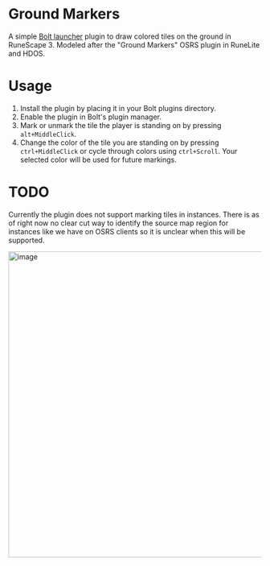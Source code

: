 # Ground Markers
A simple [Bolt launcher](https://github.com/adamcake/Bolt) plugin to draw colored tiles on the ground in RuneScape 3. Modeled after the "Ground Markers" OSRS plugin in RuneLite and HDOS.

# Usage
1. Install the plugin by placing it in your Bolt plugins directory.
2. Enable the plugin in Bolt's plugin manager.
3. Mark or unmark the tile the player is standing on by pressing `alt+MiddleClick`.
4. Change the color of the tile you are standing on by pressing `ctrl+MiddleClick` or cycle through colors using `ctrl+Scroll`. Your selected color will be used for future markings.

# TODO
Currently the plugin does not support marking tiles in instances. There is as of right now no clear cut way to identify the source map region for instances like we have on OSRS clients so it is unclear when this will be supported.

<img width="955" height="608" alt="image" src="https://github.com/user-attachments/assets/ea406ae2-88de-4528-b5d9-c7aec7eb5d2b" />
